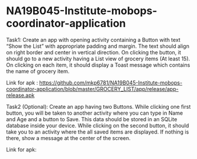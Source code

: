 # NA19B045-Institute-mobops-coordinator-application
Task1:
Create an app with opening activity containing a Button with text “Show the List” with appropriate padding and margin. The text should align on right border and center in vertical direction. On clicking the button, it should go to a new activity having a List view of grocery items (At least 15). On clicking on each item, it should display a Toast message which contains the name of grocery item.

Link for apk : https://github.com/mkp6781/NA19B045-Institute-mobops-coordinator-application/blob/master/GROCERY_LIST/app/release/app-release.apk

Task2 (Optional):
Create an app having two Buttons. While clicking one first button, you will be taken to another activity where you can type in Name and Age and a button to Save. This data should be stored in an SQLite database inside your device. While clicking on the second button, it should take you to an activity where the all saved items are displayed. If nothing is there, show a message at the center of the screen. 

Link for apk: 
